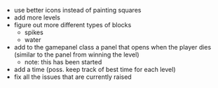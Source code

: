 - use better icons instead of painting squares
- add more levels
- figure out more different types of blocks
  - spikes
  - water
- add to the gamepanel class a panel that opens when the player dies (similar to the panel from winning the level)
  - note: this has been started
- add a time (poss. keep track of best time for each level)
- fix all the issues that are currently raised
